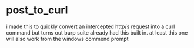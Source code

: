 # post_to_curl
i made this to quickly convert an intercepted http/s request into a curl command but turns out burp suite already had this built in. at least this one will also work from the windows commend prompt
